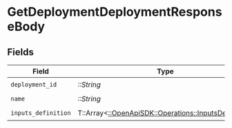 # GetDeploymentDeploymentResponseBody


## Fields

| Field                                                                                               | Type                                                                                                | Required                                                                                            | Description                                                                                         |
| --------------------------------------------------------------------------------------------------- | --------------------------------------------------------------------------------------------------- | --------------------------------------------------------------------------------------------------- | --------------------------------------------------------------------------------------------------- |
| `deployment_id`                                                                                     | *::String*                                                                                          | :heavy_check_mark:                                                                                  | N/A                                                                                                 |
| `name`                                                                                              | *::String*                                                                                          | :heavy_check_mark:                                                                                  | N/A                                                                                                 |
| `inputs_definition`                                                                                 | T::Array<[::OpenApiSDK::Operations::InputsDefinition](../../models/operations/inputsdefinition.md)> | :heavy_check_mark:                                                                                  | N/A                                                                                                 |